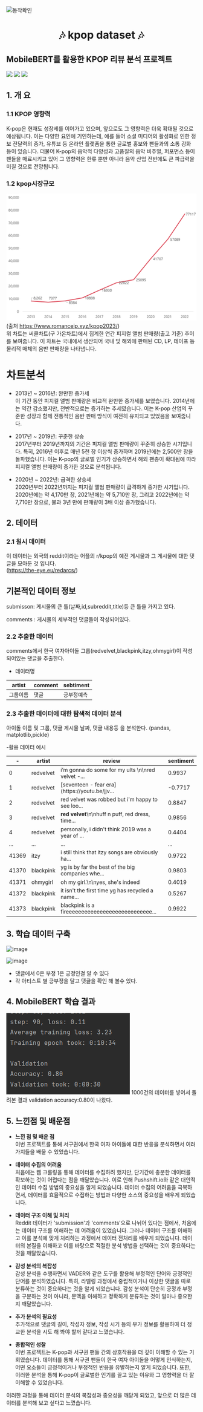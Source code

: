 <img src="https://github.com/ssom1/example/blob/main/k-pop-idol-center-stage-enveloped-in-a-spotlight-fans-silhouettes-forming-a-heart-shaped-ocean-in-.png" alt="동작확인" width="1000" height="350"/>

# <p align="center" style = "font-size:30"> **🎶 kpop dataset 🎶** <p>

## MobileBERT를 활용한 KPOP 리뷰 분석 프로젝트  
<!-- 
badge icon 참고 사이트
https://github.com/danmadeira/simple-icon-badges
-->
<img src="https://img.shields.io/badge/python-%233776AB.svg?&style=for-the-badge&logo=python&logoColor=white" />
<img src="https://img.shields.io/badge/pytorch-%23EE4C2C.svg?&style=for-the-badge&logo=pytorch&logoColor=white" />
<img src="https://img.shields.io/badge/pycharm-%23000000.svg?&style=for-the-badge&logo=pycharm&logoColor=white" />

## 1. 개 요 
### 1.1 KPOP 영향력

K-pop은 현재도 성장세를 이어가고 있으며, 앞으로도 그 영향력은 더욱 확대될 것으로 예상됩니다. 이는 다양한 요인에 기인하는데, 예를 들어 소셜 미디어의 활성화로 인한 정보 전달력의 증가, 유튜브 등 온라인 플랫폼을 통한 글로벌 홍보와 팬들과의 소통 강화 등이 있습니다. 더불어 K-pop의 음악적 다양성과 고품질의 음악 비주얼, 퍼포먼스 등이 팬들을 매료시키고 있어 그 영향력은 한류 뿐만 아니라 음악 산업 전반에도 큰 파급력을 미칠 것으로 전망됩니다.

### 1.2 kpop시장규모

![동장화면](https://github.com/ssom1/example/blob/main/kpop%20%EC%84%B1%EC%9E%A5.png)
(출처 https://www.romanceip.xyz/kpop2023/) <br>
위 차트는 써클차트(구 가온차트)에서 집계한 연간 피지컬 앨범 판매량(출고 기준) 추이를 보여줍니다. 이 차트는 국내에서 생산되어 국내 및 해외에 판매된 CD, LP, 테이프 등 물리적 매체의 음반 판매량을 나타냅니다.

# 차트분석
- 2013년 ~ 2016년: 완만한 증가세 <br>
  이 기간 동안 피지컬 앨범 판매량은 비교적 완만한 증가세를 보였습니다. 2014년에는 약간 감소했지만, 전반적으로는 증가하는 추세였습니다. 이는 K-pop 산업의 꾸준한 성장과 함께 전통적인 음반 판매 방식이 여전히 유지되고 있었음을 보여줍니다.
  
- 2017년 ~ 2019년: 꾸준한 상승 <br>
  2017년부터 2019년까지의 기간은 피지컬 앨범 판매량이 꾸준히 상승한 시기입니다. 특히, 2016년 이후로 매년 5천 장 이상씩 증가하며 2019년에는 2,500만 장을 돌파했습니다. 이는 K-pop의 글로벌 인기가 상승하면서 해외 팬층이 확대됨에 따라 피지컬 앨범 판매량이 증가한 것으로 분석됩니다.

- 2020년 ~ 2022년: 급격한 상승세 <br>
  2020년부터 2022년까지는 피지컬 앨범 판매량이 급격하게 증가한 시기입니다. 2020년에는 약 4,170만 장, 2021년에는 약 5,710만 장, 그리고 2022년에는 약 7,710만 장으로, 불과 3년 만에 판매량이 3배 이상 증가했습니다.
  
## 2. 데이터
### 2.1 원시 데이터
이 데이터는 외국의 reddit이라는 어플의 r/kpop의 예전 게시물과 그 게시물에 대한 댓글을 모아둔 것 입니다. <br>
(https://the-eye.eu/redarcs/)

## 기본적인 데이터 정보
submisson: 게시물의 큰 틀(날짜,id,subreddit,title)등 큰 틀을 가지고 있다.

comments : 게시물의 세부적인 댓글들이 작성되어있다.

### 2.2 추출한 데이터
comments에서 한국 여자아이돌 그룹(redvelvet,blackpink,itzy,ohmygirl)이 작성되어있는
댓글을 추출한다.

- 데이터명

|artist|comment|sebtiment|
|------|---------|------|
|그룹이름|댓글|긍부정예측|

### 2.3 추출한 데이터에 대한 탐색적 데이터 분석
아이돌 이름 및 그룹, 댓글 게시물 날짜, 댓글 내용등 을 분석한다.
(pandas, matplotlib,pickle)

-활용 데이터 예시

|-|artist|review|sentiment|
|----|----|----|----|
|0|redvelvet|i’m gonna do some for my ults \n\nred velvet -...|0.9937|
|1|redvelvet|[seventeen - fear era](https:\/\/youtu.be\/jjv...|-0.7717|
|2|redvelvet|red velvet was robbed but i'm happy to see loo...|0.8847|
|3|redvelvet|**red velvet**\n\nhuff n puff, red dress, time...|0.9856|
|4|redvelvet|personally, i didn't think 2019 was a year of ...|0.4404|
|...|...|...|...|
|41369|itzy|i still think that itzy songs are obviously ha...|0.9722|
|41370|blackpink|yg is by far the best of the big companies whe...|0.9803|
|41371|ohmygirl|oh my girl.\n\nyes, she's indeed|0.4019|
|41372|blackpink|  it isn't the first time yg has recycled a name...|0.5267|
|41373|blackpink|blackpink is a fireeeeeeeeeeeeeeeeeeeeeeeeeeee...|0.9922|


## 3. 학습 데이터 구축
![image](https://github.com/ssom1/kpopdataset/assets/101031955/222a22f2-6af9-416d-8507-ec5b83a7ee52)

![image](https://github.com/ssom1/kpopdataset/assets/101031955/85996933-f81c-40cf-a31a-cfea827ff3c4)

- 댓글에서 0은 부정 1은 긍정인걸 알 수 있다
- 각 아티스트 별 긍부정을 달고 댓글을 확인 해 볼수 있다.

## 4. MobileBERT 학습 결과
![](https://github.com/ssom1/example/blob/main/image.png)
1000건의 데이터를 넣어서 돌려본 결과 validation accuracy:0.80이 나왔다.
## 5. 느낀점 및 배운점
- **느낀 점 및 배운 점** <br>
이번 프로젝트를 통해 서구권에서 한국 여자 아이돌에 대한 반응을 분석하면서 여러가지들을 배울 수 있었습니다.

- **데이터 수집의 어려움** <br>
처음에는 웹 크롤링을 통해 데이터를 수집하려 했지만, 단기간에 충분한 데이터를 확보하는 것이 어렵다는 점을 깨달았습니다. 이로 인해 Pushshift.io와 같은 대안적인 데이터 수집 방법의 중요성을 알게 되었습니다. 데이터 수집의 어려움을 극복하면서, 데이터를 효율적으로 수집하는 방법과 다양한 소스의 중요성을 배우게 되었습니다.

- **데이터 구조 이해 및 처리** <br>
Reddit 데이터가 'submission'과 'comments'으로 나뉘어 있다는 점에서, 처음에는 데이터 구조를 이해하는 데 어려움이 있었습니다. 그러나 데이터 구조를 이해하고 이를 분석에 맞게 처리하는 과정에서 데이터 전처리를 배우게 되었습니다. 데이터의 본질을 이해하고 이를 바탕으로 적절한 분석 방법을 선택하는 것이 중요하다는 것을 깨달았습니다.

- **감성 분석의 복잡성** <br>
감성 분석을 수행하면서 VADER와 같은 도구를 활용해 부정적인 단어와 긍정적인 단어를 분석하였습니다. 특히, 라벨링 과정에서 중립적이거나 이상한 댓글을 따로 분류하는 것이 중요하다는 것을 알게 되었습니다. 감성 분석이 단순히 긍정과 부정을 구분하는 것이 아니라, 문맥을 이해하고 정확하게 분류하는 것이 얼마나 중요한지 깨달았습니다.

- **추가 분석의 필요성** <br>
추가적으로 댓글의 길이, 작성자 정보, 작성 시기 등의 부가 정보를 활용하여 더 정교한 분석을 시도 해 봐야 할꺼 같다고 느꼈습니다.

- **종합적인 성찰** <br>
이번 프로젝트는 K-pop과 서구권 팬들 간의 상호작용을 더 깊이 이해할 수 있는 기회였습니다. 데이터를 통해 서구권 팬들이 한국 여자 아이돌을 어떻게 인식하는지, 어떤 요소들이 긍정적이거나 부정적인 반응을 유발하는지 알게 되었습니다. 또한, 이러한 분석을 통해 K-pop이 글로벌한 인기를 끌고 있는 이유와 그 영향력을 더 잘 이해할 수 있었습니다.

이러한 과정을 통해 데이터 분석의 복잡성과 중요성을 깨닫게 되었고, 앞으로 더 많은 데이터를 분석해 보고 싶다고 느꼈습니다.

